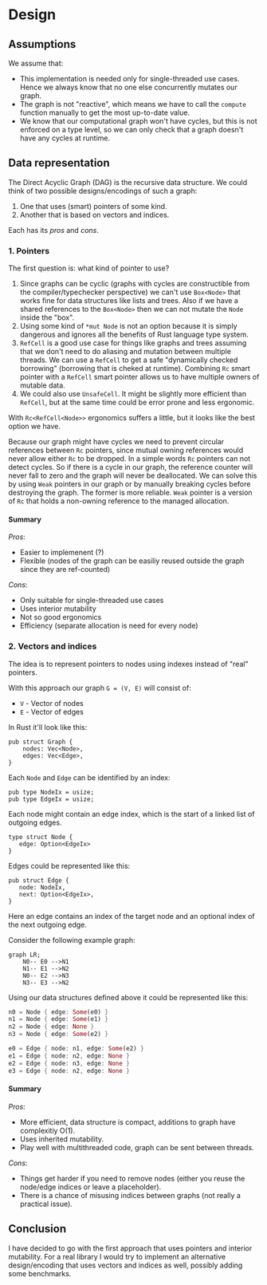 # Design

## Assumptions

We assume that:

* This implementation is needed only for single-threaded use
  cases. Hence we always know that no one else concurrently
  mutates our graph.
* The graph is not "reactive", which means we have to call the
  `compute` function manually to get the most up-to-date value.
* We know that our computational graph won't have cycles, but
  this is not enforced on a type level, so we can only check
  that a graph doesn't have any cycles at runtime.

## Data representation

The Direct Acyclic Graph (DAG) is the recursive data structure.
We could think of two possible designs/encodings of such a graph:

1) One that uses (smart) pointers of some kind.
2) Another that is based on vectors and indices.

Each has its *pros* and *cons*.

### 1. Pointers

The first question is: what kind of pointer to use?

1. Since graphs can be cyclic (graphs with cycles are
   constructible from the compiler/typechecker perspective)
   we can't use `Box<Node>` that works fine for data structures like
   lists and trees. Also if we have a shared references to
   the `Box<Node>` then we can not mutate the `Node` inside the "box".
2. Using some kind of `*mut Node` is not an option because it is
   simply dangerous and ignores all the benefits of Rust
   language type system.
3. `RefCell` is a good use case for things like graphs and trees
   assuming that we don't need to do aliasing and mutation
   between multiple threads. We can use a `RefCell` to get a
   safe "dynamically checked borrowing" (borrowing that is
   cheked at runtime). Combining `Rc` smart pointer with a
   `RefCell` smart pointer allows us to have multiple owners of
   mutable data.
4. We could also use `UnsafeCell`. It might be slightly more
   efficient than `RefCell`, but at the same time could be error
   prone and less ergonomic.

With `Rc<RefCell<Node>>` ergonomics suffers a little,
but it looks like the best option we have.

Because our graph might have cycles we need to prevent circular
references between `Rc` pointers, since mutual owning references
would never allow either `Rc` to be dropped. In a simple words
`Rc` pointers can not detect cycles. So if there is a cycle in
our graph, the reference counter will never fall to zero and the
graph will never be deallocated. We can solve this by using
`Weak` pointers in our graph or by manually breaking cycles
before destroying the graph. The former is more reliable. `Weak`
pointer is a version of `Rc` that holds a non-owning reference
to the managed allocation.

#### Summary

*Pros*:

* Easier to implemenent (?)
* Flexible (nodes of the graph can be easiliy reused
  outside the graph since they are ref-counted)

*Cons*:

* Only suitable for single-threaded use cases
* Uses interior mutability
* Not so good ergonomics
* Efficiency (separate allocation is need for every node)

### 2. Vectors and indices

The idea is to represent pointers to nodes using indexes
instead of "real" pointers.

With this approach our graph `G = (V, E)` will consist of:

* `V` - Vector of nodes
* `E` - Vector of edges

In Rust it'll look like this:

```
pub struct Graph {
    nodes: Vec<Node>,
    edges: Vec<Edge>,
}
```

Each `Node` and `Edge` can be identified by an index:

```
pub type NodeIx = usize;
pub type EdgeIx = usize;
```

Each node might contain an edge index,
which is the start of a linked list of outgoing edges.

```
type struct Node {
   edge: Option<EdgeIx>
}
```

Edges could be represented like this:

```
pub struct Edge {
   node: NodeIx,
   next: Option<EdgeIx>,
}
```

Here an edge contains an index of the target node and
an optional index of the next outgoing edge.

Consider the following example graph:

```mermaid
graph LR;
    N0-- E0 -->N1
    N1-- E1 -->N2
    N0-- E2 -->N3
    N3-- E3 -->N2
```

Using our data structures defined above
it could be represented like this:

```rust
n0 = Node { edge: Some(e0) }
n1 = Node { edge: Some(e1) }
n2 = Node { edge: None }
n3 = Node { edge: Some(e2) }
```

```rust
e0 = Edge { node: n1, edge: Some(e2) }
e1 = Edge { node: n2, edge: None }
e2 = Edge { node: n3, edge: None }
e3 = Edge { node: n2, edge: None }
```

#### Summary

*Pros*:

* More efficient, data structure is compact,
  additions to graph have complexitiy O(1).
* Uses inherited mutability.
* Play well with multithreaded code,
  graph can be sent between threads.

*Cons*:

* Things get harder if you need to remove nodes
  (either you reuse the node/edge indices or leave a placeholder).
* There is a chance of misusing indices between graphs
  (not really a practical issue).

## Conclusion

I have decided to go with the first approach that uses pointers and interior mutability. For a real library I would try to implement an alternative design/encoding that uses vectors and indices as well, possibly adding some benchmarks.
